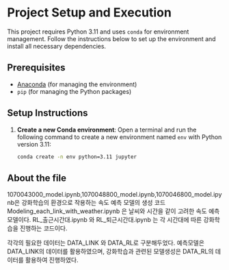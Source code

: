 # Project Setup and Execution

This project requires Python 3.11 and uses `conda` for environment management. Follow the instructions below to set up the environment and install all necessary dependencies.

## Prerequisites

- [Anaconda](https://www.anaconda.com/products/distribution) (for managing the environment)
- `pip` (for managing the Python packages)

## Setup Instructions

1. **Create a new Conda environment**:
   Open a terminal and run the following command to create a new environment named `env` with Python version 3.11:

   ```bash
   conda create -n env python=3.11 jupyter

## About the file

1070043000_model.ipynb,1070048800_model.ipynb,1070046800_model.ipynb은 강화학습의 환경으로 작용하는 속도 예측 모델의 생성 코드
Modeling_each_link_with_weather.ipynb 은 날씨와 시간을 같이 고려한 속도 예측 모델이다.
RL_출근시간대.ipynb 와 RL_퇴근시간대.ipynb 는 각 시간대에 따른 강화학습을 진행하는 코드이다.

각각의 필요한 데이터는 DATA_LINK 와 DATA_RL로 구분해두었다. 예측모델은 DATA_LINK의 데이터를 활용하였으며, 강화학습과 관련된 모델생성은 DATA_RL의 데이터를 활용하여 진행하였다.